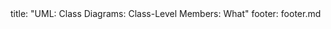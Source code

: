 <frontmatter>
title: "UML: Class Diagrams: Class-Level Members: What"
footer: footer.md
</frontmatter>

<include src="navbar.md" boilerplate />

<include src="unit-inPage-asFlat.md" boilerplate />